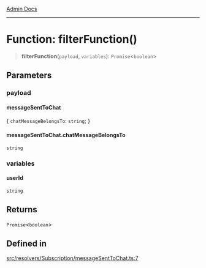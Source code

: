 [Admin Docs](/)

***

# Function: filterFunction()

> **filterFunction**(`payload`, `variables`): `Promise`\<`boolean`\>

## Parameters

### payload

#### messageSentToChat

\{ `chatMessageBelongsTo`: `string`; \}

#### messageSentToChat.chatMessageBelongsTo

`string`

### variables

#### userId

`string`

## Returns

`Promise`\<`boolean`\>

## Defined in

[src/resolvers/Subscription/messageSentToChat.ts:7](https://github.com/Suyash878/talawa-api/blob/cfd688207611ba245c99edd8dbaccb2cdbf6a043/src/resolvers/Subscription/messageSentToChat.ts#L7)

